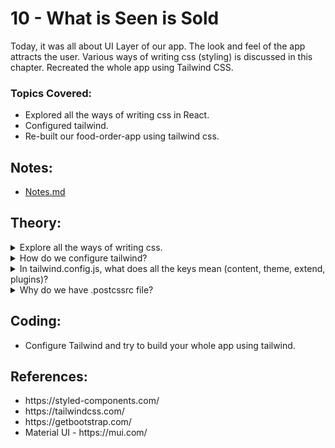 # 10 - What is Seen is Sold

Today, it was all about UI Layer of our app. The look and feel of the app attracts the user. Various ways of writing css (styling) is discussed in this chapter. Recreated the whole app using Tailwind CSS.

### Topics Covered:

- Explored all the ways of writing css in React.
- Configured tailwind.
- Re-built our food-order-app using tailwind css.

## Notes:

- [Notes.md](https://github.com/deltanode/react-playground/blob/main/10-what-is-seen-is-sold/notes.md)

## Theory:

<!-- *******************************-->
<details>
<summary>Explore all the ways of writing css.</summary><br>
<blockquote>

1. `Native CSS` - all components's styles in a single file index.css
2. `SCSS` - Syntactical CSS - it is then converted to css 
3. `Inline - style attribute` - pass object - {{backgroundColor : "red"}}
4. `Component Library` - MaterialUI, Bootstrap, Base Web UI, Ant design, chakra UI
5. `styled-components` 
6. `CSS Framework` - **Tailwind**
</blockquote><br>
</details>

<!-- *******************************-->
<details>
<summary>How do we configure tailwind?</summary><br>
<blockquote>

Below are the steps to use Tailwind CSS for React App in Parcel :
- `Install tailwind css`
  - Below command will *install* tailwindcss and its peer dependencies via npm, and then run the init command to *generate* **tailwind.config.js**.
    ```
    npm install -D tailwindcss postcss
    npx tailwindcss init
    ```
  

- `Configure PostCSS`
  - Now, create a **.postcssrc*** file in your project root, and **enable** the tailwindcss plugin.
    ```json
    {
      "plugins": {
        "tailwindcss": {}
      }
    }
    ```

- `Configure your template paths`
  - Now, **add** the paths to all of your template files in your tailwind.config.js file.
    ```
    module.exports = {
      content: [
        "./src/**/*.{html,js,ts,jsx,tsx}",
      ],
      theme: {
        extend: {},
      },
      plugins: [],
    }
    ```
- `Add the Tailwind directives` to your CSS
  - Now, **create** a ./src/`index.css` file and **add** the `@tailwind directives` for each of Tailwind’s layers.
    ```
    @tailwind base;
    @tailwind components;
    @tailwind utilities;
    ```
- Start your build process
   ```
   npx parcel src/index.html
   ```
- Now, you are ready to start using Tailwind in your project.   
- For more, refer [Tailwind CSS Docs](https://tailwindcss.com/docs/installation/framework-guides)
</blockquote><br>
</details>

<!-- *******************************-->
<details>
<summary>In tailwind.config.js, what does all the keys mean (content, theme, extend, plugins)?</summary><br>
<blockquote>

- ```
  module.exports = {
    content: [
      "./src/**/*.{html,js,ts,jsx,tsx}",
    ],
    theme: {
      extend: {},
    },
    plugins: [],
  }
  ```
- `content`: This section is where you configure the paths to all of your HTML templates, JS components, and any other files that contain Tailwind class names.

- `theme`: In this, we can customize color palette, spacing scale, typography scale, or breakpoints using theme section of your tailwind.config.js file

- `plugins`: The plugins section allows you to register plugins with Tailwind that can be used to generate extra utilities, components, base styles, or custom variants.
- ```
  module.exports = {
    // Using content property to provide the path for the html files
    content: ["./*html"],
    
    // Using extend property to set custom color & font
    theme: {
      extend: {
        colors: {
          "custom-blue": "#00BAFF",
          "custom-purple": "#6336FA"
        }
      },
      fontFamily: {
        Poppins: ["Poppins, sans-serif"]
      }
    },
    
    plugins: []
  }
  ``` 
</blockquote><br>
</details>

<!-- *******************************-->
<details>
<summary>Why do we have .postcssrc file?</summary><br>
<blockquote>

- PostCSS is a Node.js tool that transforms your styles using JavaScript plugins.
- Despite its name, it is neither a post-processor nor a pre-processor, **it is just a transpiler** that **turns** a special PostCSS plugin syntax **into** a Vanilla CSS. You can think of it as the Babel tool for CSS.
- So, we used `PostCSS` to transpile the tailwind css code into Vanilla CSS. 
- Remember, while installing tailwind, we install postcss as its peer dependency. So, we create a '.postcssrc' file in project root, and **enable** the tailwindcss plugin.
  ```json
  {
    "plugins": {
      "tailwindcss": {}
    }
  }
  ```
- For more detail [refer](https://www.freecodecamp.org/news/what-is-postcss/)
</blockquote><br>
</details>
<!-- *******************************-->

## Coding:

<ul>
	<li>Configure Tailwind and try to build your whole app using tailwind.</li>
</ul>

## References:

<ul>
	<li>https://styled-components.com/</li>
	<li>https://tailwindcss.com/</li>
	<li>https://getbootstrap.com/</li>
	<li>Material UI - https://mui.com/ </li>
</ul>
